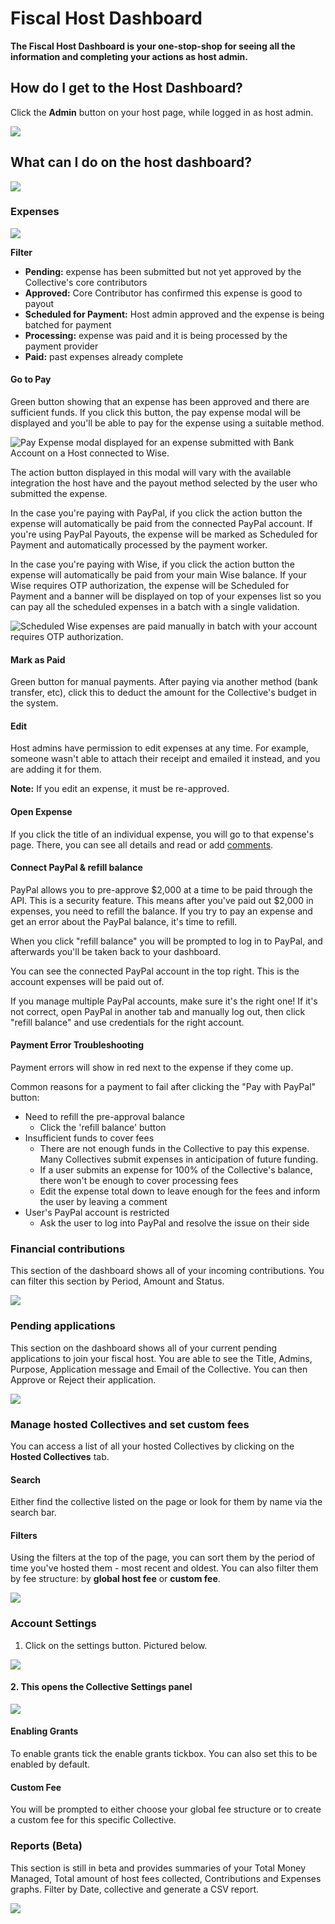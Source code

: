 # Fiscal Host Dashboard

**The Fiscal Host Dashboard is your one-stop-shop for seeing all the information and completing your actions as host admin.**

## How do I get to the Host Dashboard?

Click the **Admin** button on your host page, while logged in as host admin.&#x20;

![](../.gitbook/assets/fiscalhosts\_dashboard\_accessing\_2022-05-2.gif)

## What can I do on the host dashboard?

![](../.gitbook/assets/fiscalhost\_dashboard\_sections\_2022-05-2.png)

### Expenses

![](<../.gitbook/assets/dashboard (1).jpeg>)

**Filter**

* **Pending:** expense has been submitted but not yet approved by the Collective's core contributors
* **Approved:** Core Contributor has confirmed this expense is good to payout
* **Scheduled for Payment:** Host admin approved and the expense is being batched for payment
* **Processing:** expense was paid and it is being processed by the payment provider
* **Paid:** past expenses already complete

#### Go to Pay

Green button showing that an expense has been approved and there are sufficient funds. If you click this button, the pay expense modal will be displayed and you'll be able to pay for the expense using a suitable method.

![Pay Expense modal displayed for an expense submitted with Bank Account on a Host connected to Wise.](../.gitbook/assets/screenshot-from-2021-06-29-16-11-03.png)

The action button displayed in this modal will vary with the available integration the host have and the payout method selected by the user who submitted the expense.

In the case you're paying with PayPal, if you click the action button the expense will automatically be paid from the connected PayPal account. If you're using PayPal Payouts, the expense will be marked as Scheduled for Payment and automatically processed by the payment worker.

In the case you're paying with Wise, if you click the action button the expense will automatically be paid from your main Wise balance. If your Wise requires OTP authorization, the expense will be Scheduled for Payment and a banner will be displayed on top of your expenses list so you can pay all the scheduled expenses in a batch with a single validation.

![Scheduled Wise expenses are paid manually in batch with your account requires OTP authorization.](../.gitbook/assets/screenshot-from-2021-06-29-16-18-33.png)

#### Mark as Paid

Green button for manual payments. After paying via another method (bank transfer, etc), click this to deduct the amount for the Collective's budget in the system.

#### Edit

Host admins have permission to edit expenses at any time. For example, someone wasn't able to attach their receipt and emailed it instead, and you are adding it for them.

**Note:** If you edit an expense, it must be re-approved.

#### Open Expense

If you click the title of an individual expense, you will go to that expense's page. There, you can see all details and read or add [comments](../expenses-and-getting-paid/expense-comments.md).

#### Connect PayPal & refill balance

PayPal allows you to pre-approve $2,000 at a time to be paid through the API. This is a security feature. This means after you've paid out $2,000 in expenses, you need to refill the balance. If you try to pay an expense and get an error about the PayPal balance, it's time to refill.

When you click "refill balance" you will be prompted to log in to PayPal, and afterwards you'll be taken back to your dashboard.

You can see the connected PayPal account in the top right. This is the account expenses will be paid out of.

If you manage multiple PayPal accounts, make sure it's the right one! If it's not correct, open PayPal in another tab and manually log out, then click "refill balance" and use credentials for the right account.

#### Payment Error Troubleshooting

Payment errors will show in red next to the expense if they come up.

Common reasons for a payment to fail after clicking the "Pay with PayPal" button:

* Need to refill the pre-approval balance
  * Click the 'refill balance' button
* Insufficient funds to cover fees
  * There are not enough funds in the Collective to pay this expense. Many Collectives submit expenses in anticipation of future funding.
  * If a user submits an expense for 100% of the Collective's balance, there won't be enough to cover processing fees
  * Edit the expense total down to leave enough for the fees and inform the user by leaving a comment
* User's PayPal account is restricted
  * Ask the user to log into PayPal and resolve the issue on their side

### Financial contributions

This section of the dashboard shows all of your incoming contributions. You can filter this section by Period, Amount and Status.&#x20;

![](<../.gitbook/assets/image (7).png>)

### Pending applications

This section on the dashboard shows all of your current pending applications to join your fiscal host. You are able to see the Title, Admins, Purpose, Application message and Email of the Collective. You can then Approve or Reject their application.&#x20;

![](<../.gitbook/assets/image (44).png>)

### Manage hosted Collectives and set custom fees

You can access a list of all your hosted Collectives by clicking on the **Hosted Collectives** tab.&#x20;

#### **Search**&#x20;

Either find the collective listed on the page or look for them by name via the search bar.&#x20;

#### **Filters**&#x20;

Using the filters at the top of the page, you can sort them by the period of time you've hosted them - most recent and oldest. You can also filter them by fee structure: by **global host fee** or **custom fee**.

![](../.gitbook/assets/fiscal-host\_fiscal-host-dashboard\_manage\_collectives\_2020-08-12.png)

### **Account Settings** &#x20;

1. Click on the settings button. Pictured below.&#x20;

![](../.gitbook/assets/Fiscalhosts\_Dashboard\_accountsettings\_2022-05-11.png)

#### **2.** This opens the Collective Settings panel

![](../.gitbook/assets/fiscalhost\_dashboard\_collexctivesettings\_2022-05-11.png)

#### **Enabling Grants**&#x20;

To enable grants tick the enable grants tickbox. You can also set this to be enabled by default.&#x20;

#### **Custom Fee**

You will be prompted to either choose your global fee structure or to create a custom fee for this specific Collective.&#x20;

### Reports (Beta)

This section is still in beta and provides summaries of your Total Money Managed, Total amount of host fees collected, Contributions and Expenses graphs. Filter by Date, collective and generate a CSV report.

![](../.gitbook/assets/fiscalhosts\_dashboard\_reports\_2022-05-2.png)
